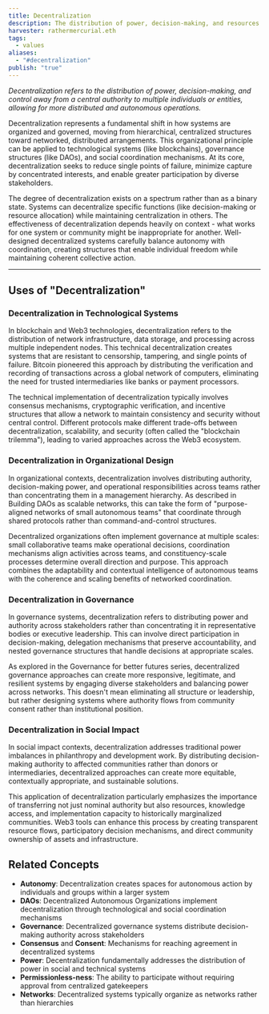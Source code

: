 ```yaml
---
title: Decentralization
description: The distribution of power, decision-making, and resources away from central authorities to networked participants, creating more resilient, transparent, and participatory systems
harvester: rathermercurial.eth
tags:
  - values
aliases:
  - "#decentralization"
publish: "true"
---
```


_Decentralization refers to the distribution of power, decision-making, and control away from a central authority to multiple individuals or entities, allowing for more distributed and autonomous operations._

Decentralization represents a fundamental shift in how systems are organized and governed, moving from hierarchical, centralized structures toward networked, distributed arrangements. This organizational principle can be applied to technological systems (like blockchains), governance structures (like DAOs), and social coordination mechanisms. At its core, decentralization seeks to reduce single points of failure, minimize capture by concentrated interests, and enable greater participation by diverse stakeholders.

The degree of decentralization exists on a spectrum rather than as a binary state. Systems can decentralize specific functions (like decision-making or resource allocation) while maintaining centralization in others. The effectiveness of decentralization depends heavily on context - what works for one system or community might be inappropriate for another. Well-designed decentralized systems carefully balance autonomy with coordination, creating structures that enable individual freedom while maintaining coherent collective action.

---

## Uses of "Decentralization"

### Decentralization in Technological Systems

In blockchain and Web3 technologies, decentralization refers to the distribution of network infrastructure, data storage, and processing across multiple independent nodes. This technical decentralization creates systems that are resistant to censorship, tampering, and single points of failure. Bitcoin pioneered this approach by distributing the verification and recording of transactions across a global network of computers, eliminating the need for trusted intermediaries like banks or payment processors.

The technical implementation of decentralization typically involves consensus mechanisms, cryptographic verification, and incentive structures that allow a network to maintain consistency and security without central control. Different protocols make different trade-offs between decentralization, scalability, and security (often called the "blockchain trilemma"), leading to varied approaches across the Web3 ecosystem.

### Decentralization in Organizational Design

In organizational contexts, decentralization involves distributing authority, decision-making power, and operational responsibilities across teams rather than concentrating them in a management hierarchy. As described in Building DAOs as scalable networks, this can take the form of "purpose-aligned networks of small autonomous teams" that coordinate through shared protocols rather than command-and-control structures.

Decentralized organizations often implement governance at multiple scales: small collaborative teams make operational decisions, coordination mechanisms align activities across teams, and constituency-scale processes determine overall direction and purpose. This approach combines the adaptability and contextual intelligence of autonomous teams with the coherence and scaling benefits of networked coordination.

### Decentralization in Governance

In governance systems, decentralization refers to distributing power and authority across stakeholders rather than concentrating it in representative bodies or executive leadership. This can involve direct participation in decision-making, delegation mechanisms that preserve accountability, and nested governance structures that handle decisions at appropriate scales.

As explored in the Governance for better futures series, decentralized governance approaches can create more responsive, legitimate, and resilient systems by engaging diverse stakeholders and balancing power across networks. This doesn't mean eliminating all structure or leadership, but rather designing systems where authority flows from community consent rather than institutional position.

### Decentralization in Social Impact

In social impact contexts, decentralization addresses traditional power imbalances in philanthropy and development work. By distributing decision-making authority to affected communities rather than donors or intermediaries, decentralized approaches can create more equitable, contextually appropriate, and sustainable solutions.

This application of decentralization particularly emphasizes the importance of transferring not just nominal authority but also resources, knowledge access, and implementation capacity to historically marginalized communities. Web3 tools can enhance this process by creating transparent resource flows, participatory decision mechanisms, and direct community ownership of assets and infrastructure.

## Related Concepts

- **Autonomy**: Decentralization creates spaces for autonomous action by individuals and groups within a larger system
- **DAOs**: Decentralized Autonomous Organizations implement decentralization through technological and social coordination mechanisms
- **Governance**: Decentralized governance systems distribute decision-making authority across stakeholders
- **Consensus** and **Consent**: Mechanisms for reaching agreement in decentralized systems
- **Power**: Decentralization fundamentally addresses the distribution of power in social and technical systems
- **Permissionless-ness**: The ability to participate without requiring approval from centralized gatekeepers
- **Networks**: Decentralized systems typically organize as networks rather than hierarchies